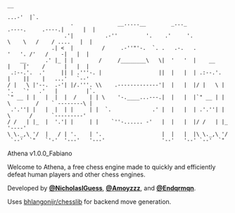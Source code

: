 ```
                                                                                                      __       
                                                                                                 ...-'  |`.    
                    .              __.....__        _..._                       .----.     .----.|      |  |   
                  .'|          .-''         '.    .'     '.                      \    \   /    / ....   |  |   
              .| <  |         /     .-''"'-.  `. .   .-.   .                      '   '. /'   /    -|   |  |   
    __      .' |_ | |        /     /________\   \|  '   '  |    __                |    |'    /      |   |  |   
 .:--.'.  .'     || | .'''-. |                  ||  |   |  | .:--.'.              |    ||    |   ...'   `--'   
/ |   \ |'--.  .-'| |/.'''. \\    .-------------'|  |   |  |/ |   \ |             '.   `'   .'   |         |`. 
`" __ | |   |  |  |  /    | | \    '-.____...---.|  |   |  |`" __ | |              \        /    ` --------\ | 
 .'.''| |   |  |  | |     | |  `.             .' |  |   |  | .'.''| |               \      /      `---------'  
/ /   | |_  |  '.'| |     | |    `''-...... -'   |  |   |  |/ /   | |_               '----'                    
\ \._,\ '/  |   / | '.    | '.                   |  |   |  |\ \._,\ '/                                         
 `--'  `"   `'-'  '---'   '---'                  '--'   '--' `--'  `"                                          
```

<!-- generated using https://patorjk.com/software/taag/#p=display&f=Crazy&t=Athena -->

Athena v1.0.0_Fabiano

Welcome to Athena, a free chess engine made to quickly and efficiently defeat human players and other chess engines. 


Developed by [**@NicholasIGuess**](github.com/NicholasIGuess), [**@Amoyzzz**](github.com/Amoyzzz), and [**@Endqrmqn**](github.com/Endqrmqn).

Uses [bhlangonijr/chesslib](github.com/bhlangonijr/chesslib) for backend move generation.